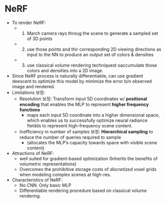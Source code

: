# NeRF

- To render NeRF:
    - 1) March camera rays throug the scene to generate a sampled set of 3D points
    - 2) use those points and thir corresponding 2D viewing directions as input to the NN to produce an output set of colors & densities
    - 3) use classical volume rendering techniquest oaccumulate those colors and densities into a 2D image.
- Since NeRF process is naturally differentiable, can use gradient deescent to optimize this model by minimize the error b/n observed image and rendered.
- Limitations 보정:
    - Resolution 보정: Transform input 5D coordinates w/ **positional encoding** that enables the MLP to represent **higher frequency functions**
        - maps each input 5D coordinate into a higher dimensional space, which enables us to successfully optimize neural radiance fieldds to represent high-frequency scene content.
    - Inefficiency in number of samples 보정: **Hierarchical sampling** to reduce the number of queries required to sample
        - (allocates the MLP’s capacity towards space with visible scene content)
- Attractions of NeRF:
    - well suited for gradient-based optimization (Inherits the benefits of volumetric representations)
    - Overcomes the prohibitive storage costs of *discretized* voxel grids when modeling complex scenes at high-res.
- Characteristics of NeRF:
    - No CNN. Only basic MLP
    - Differentiable rendering procedure based on classical volume rendering.